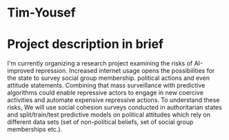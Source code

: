 # Tim-Yousef

# Project description in brief

I'm currently organizing a research project examining the risks of AI-improved repression. Increased internet usage opens the possibilities for the state to survey  social group membership. political actions and even attitude statements. Combining that mass surveillance with predictive algorithms could enable repressive actors to engage in new coercive activities and automate expensive repressive actions. To understand these risks, We will use social cohesion surveys conducted in authoritarian states and split/train/test predictive models on political attitudes which rely on different data sets (set of non-political beliefs, set of social group memberships etc.).
